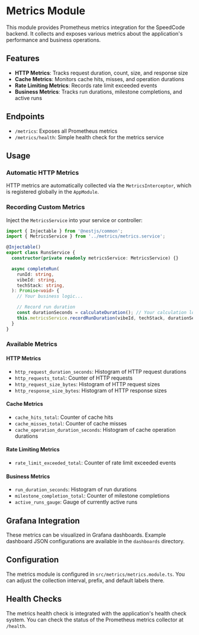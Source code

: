 # Metrics Module

This module provides Prometheus metrics integration for the SpeedCode backend. It collects and exposes various metrics about the application's performance and business operations.

## Features

- **HTTP Metrics**: Tracks request duration, count, size, and response size
- **Cache Metrics**: Monitors cache hits, misses, and operation durations
- **Rate Limiting Metrics**: Records rate limit exceeded events
- **Business Metrics**: Tracks run durations, milestone completions, and active runs

## Endpoints

- `/metrics`: Exposes all Prometheus metrics
- `/metrics/health`: Simple health check for the metrics service

## Usage

### Automatic HTTP Metrics

HTTP metrics are automatically collected via the `MetricsInterceptor`, which is registered globally in the `AppModule`.

### Recording Custom Metrics

Inject the `MetricsService` into your service or controller:

```typescript
import { Injectable } from '@nestjs/common';
import { MetricsService } from '../metrics/metrics.service';

@Injectable()
export class RunsService {
  constructor(private readonly metricsService: MetricsService) {}

  async completeRun(
    runId: string,
    vibeId: string,
    techStack: string,
  ): Promise<void> {
    // Your business logic...

    // Record run duration
    const durationSeconds = calculateDuration(); // Your calculation logic
    this.metricsService.recordRunDuration(vibeId, techStack, durationSeconds);
  }
}
```

### Available Metrics

#### HTTP Metrics

- `http_request_duration_seconds`: Histogram of HTTP request durations
- `http_requests_total`: Counter of HTTP requests
- `http_request_size_bytes`: Histogram of HTTP request sizes
- `http_response_size_bytes`: Histogram of HTTP response sizes

#### Cache Metrics

- `cache_hits_total`: Counter of cache hits
- `cache_misses_total`: Counter of cache misses
- `cache_operation_duration_seconds`: Histogram of cache operation durations

#### Rate Limiting Metrics

- `rate_limit_exceeded_total`: Counter of rate limit exceeded events

#### Business Metrics

- `run_duration_seconds`: Histogram of run durations
- `milestone_completion_total`: Counter of milestone completions
- `active_runs_gauge`: Gauge of currently active runs

## Grafana Integration

These metrics can be visualized in Grafana dashboards. Example dashboard JSON configurations are available in the `dashboards` directory.

## Configuration

The metrics module is configured in `src/metrics/metrics.module.ts`. You can adjust the collection interval, prefix, and default labels there.

## Health Checks

The metrics health check is integrated with the application's health check system. You can check the status of the Prometheus metrics collector at `/health`.
